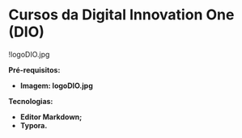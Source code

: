 # Cursos da Digital Innovation One (DIO)



!logoDIO.jpg



**Pré-requisitos:**

- **Imagem: logoDIO.jpg**

**Tecnologias:**

- **Editor Markdown;** 
- **Typora.**

  

